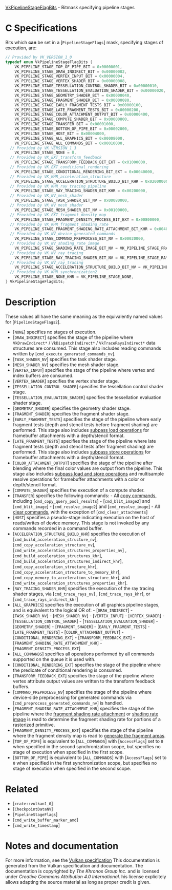 [VkPipelineStageFlagBits](https://www.khronos.org/registry/vulkan/specs/1.3-extensions/man/html/VkPipelineStageFlagBits.html) - Bitmask specifying pipeline stages

# C Specifications
Bits which  **can**  be set in a [`PipelineStageFlags`] mask, specifying
stages of execution, are:
```c
// Provided by VK_VERSION_1_0
typedef enum VkPipelineStageFlagBits {
    VK_PIPELINE_STAGE_TOP_OF_PIPE_BIT = 0x00000001,
    VK_PIPELINE_STAGE_DRAW_INDIRECT_BIT = 0x00000002,
    VK_PIPELINE_STAGE_VERTEX_INPUT_BIT = 0x00000004,
    VK_PIPELINE_STAGE_VERTEX_SHADER_BIT = 0x00000008,
    VK_PIPELINE_STAGE_TESSELLATION_CONTROL_SHADER_BIT = 0x00000010,
    VK_PIPELINE_STAGE_TESSELLATION_EVALUATION_SHADER_BIT = 0x00000020,
    VK_PIPELINE_STAGE_GEOMETRY_SHADER_BIT = 0x00000040,
    VK_PIPELINE_STAGE_FRAGMENT_SHADER_BIT = 0x00000080,
    VK_PIPELINE_STAGE_EARLY_FRAGMENT_TESTS_BIT = 0x00000100,
    VK_PIPELINE_STAGE_LATE_FRAGMENT_TESTS_BIT = 0x00000200,
    VK_PIPELINE_STAGE_COLOR_ATTACHMENT_OUTPUT_BIT = 0x00000400,
    VK_PIPELINE_STAGE_COMPUTE_SHADER_BIT = 0x00000800,
    VK_PIPELINE_STAGE_TRANSFER_BIT = 0x00001000,
    VK_PIPELINE_STAGE_BOTTOM_OF_PIPE_BIT = 0x00002000,
    VK_PIPELINE_STAGE_HOST_BIT = 0x00004000,
    VK_PIPELINE_STAGE_ALL_GRAPHICS_BIT = 0x00008000,
    VK_PIPELINE_STAGE_ALL_COMMANDS_BIT = 0x00010000,
  // Provided by VK_VERSION_1_3
    VK_PIPELINE_STAGE_NONE = 0,
  // Provided by VK_EXT_transform_feedback
    VK_PIPELINE_STAGE_TRANSFORM_FEEDBACK_BIT_EXT = 0x01000000,
  // Provided by VK_EXT_conditional_rendering
    VK_PIPELINE_STAGE_CONDITIONAL_RENDERING_BIT_EXT = 0x00040000,
  // Provided by VK_KHR_acceleration_structure
    VK_PIPELINE_STAGE_ACCELERATION_STRUCTURE_BUILD_BIT_KHR = 0x02000000,
  // Provided by VK_KHR_ray_tracing_pipeline
    VK_PIPELINE_STAGE_RAY_TRACING_SHADER_BIT_KHR = 0x00200000,
  // Provided by VK_NV_mesh_shader
    VK_PIPELINE_STAGE_TASK_SHADER_BIT_NV = 0x00080000,
  // Provided by VK_NV_mesh_shader
    VK_PIPELINE_STAGE_MESH_SHADER_BIT_NV = 0x00100000,
  // Provided by VK_EXT_fragment_density_map
    VK_PIPELINE_STAGE_FRAGMENT_DENSITY_PROCESS_BIT_EXT = 0x00800000,
  // Provided by VK_KHR_fragment_shading_rate
    VK_PIPELINE_STAGE_FRAGMENT_SHADING_RATE_ATTACHMENT_BIT_KHR = 0x00400000,
  // Provided by VK_NV_device_generated_commands
    VK_PIPELINE_STAGE_COMMAND_PREPROCESS_BIT_NV = 0x00020000,
  // Provided by VK_NV_shading_rate_image
    VK_PIPELINE_STAGE_SHADING_RATE_IMAGE_BIT_NV = VK_PIPELINE_STAGE_FRAGMENT_SHADING_RATE_ATTACHMENT_BIT_KHR,
  // Provided by VK_NV_ray_tracing
    VK_PIPELINE_STAGE_RAY_TRACING_SHADER_BIT_NV = VK_PIPELINE_STAGE_RAY_TRACING_SHADER_BIT_KHR,
  // Provided by VK_NV_ray_tracing
    VK_PIPELINE_STAGE_ACCELERATION_STRUCTURE_BUILD_BIT_NV = VK_PIPELINE_STAGE_ACCELERATION_STRUCTURE_BUILD_BIT_KHR,
  // Provided by VK_KHR_synchronization2
    VK_PIPELINE_STAGE_NONE_KHR = VK_PIPELINE_STAGE_NONE,
} VkPipelineStageFlagBits;
```

# Description
These values all have the same meaning as the equivalently named values for
[`PipelineStageFlags2`].
- [`NONE`] specifies no stages of execution.
- [`DRAW_INDIRECT`] specifies the stage of the pipeline where `VkDrawIndirect*` / `VkDispatchIndirect*` / `VkTraceRaysIndirect*` data structures are consumed. This stage also includes reading commands written by [`cmd_execute_generated_commands_nv`].
- [`TASK_SHADER_NV`] specifies the task shader stage.
- [`MESH_SHADER_NV`] specifies the mesh shader stage.
- [`VERTEX_INPUT`] specifies the stage of the pipeline where vertex and index buffers are consumed.
- [`VERTEX_SHADER`] specifies the vertex shader stage.
- [`TESSELLATION_CONTROL_SHADER`] specifies the tessellation control shader stage.
- [`TESSELLATION_EVALUATION_SHADER`] specifies the tessellation evaluation shader stage.
- [`GEOMETRY_SHADER`] specifies the geometry shader stage.
- [`FRAGMENT_SHADER`] specifies the fragment shader stage.
- [`EARLY_FRAGMENT_TESTS`] specifies the stage of the pipeline where early fragment tests (depth and stencil tests before fragment shading) are performed. This stage also includes [subpass load operations](https://www.khronos.org/registry/vulkan/specs/1.3-extensions/html/vkspec.html#renderpass-load-store-ops) for framebuffer attachments with a depth/stencil format.
- [`LATE_FRAGMENT_TESTS`] specifies the stage of the pipeline where late fragment tests (depth and stencil tests after fragment shading) are performed. This stage also includes [subpass store operations](https://www.khronos.org/registry/vulkan/specs/1.3-extensions/html/vkspec.html#renderpass-load-store-ops) for framebuffer attachments with a depth/stencil format.
- [`COLOR_ATTACHMENT_OUTPUT`] specifies the stage of the pipeline after blending where the final color values are output from the pipeline. This stage also includes [subpass load and store operations](https://www.khronos.org/registry/vulkan/specs/1.3-extensions/html/vkspec.html#renderpass-load-store-ops) and multisample resolve operations for framebuffer attachments with a color or depth/stencil format.
- [`COMPUTE_SHADER`] specifies the execution of a compute shader.
- [`TRANSFER`] specifies the following commands:  - All [copy commands](https://www.khronos.org/registry/vulkan/specs/1.3-extensions/html/vkspec.html#copies), including [`cmd_copy_query_pool_results`]  - [`cmd_blit_image2`] and [`cmd_blit_image`]  - [`cmd_resolve_image2`] and [`cmd_resolve_image`]  - All [clear commands](https://www.khronos.org/registry/vulkan/specs/1.3-extensions/html/vkspec.html#clears), with the exception of [`cmd_clear_attachments`] 
- [`HOST`] specifies a pseudo-stage indicating execution on the host of reads/writes of device memory. This stage is not invoked by any commands recorded in a command buffer.
- [`ACCELERATION_STRUCTURE_BUILD_KHR`] specifies     the execution of     [`cmd_build_acceleration_structure_nv`],     [`cmd_copy_acceleration_structure_nv`],     [`cmd_write_acceleration_structures_properties_nv`] ,     [`cmd_build_acceleration_structures_khr`],     [`cmd_build_acceleration_structures_indirect_khr`],     [`cmd_copy_acceleration_structure_khr`],     [`cmd_copy_acceleration_structure_to_memory_khr`],     [`cmd_copy_memory_to_acceleration_structure_khr`], and     [`cmd_write_acceleration_structures_properties_khr`].
- [`RAY_TRACING_SHADER_KHR`] specifies the     execution of the ray tracing shader stages, via [`cmd_trace_rays_nv`] , [`cmd_trace_rays_khr`], or [`cmd_trace_rays_indirect_khr`]
- [`ALL_GRAPHICS`] specifies the execution of all graphics pipeline stages, and is equivalent to the logical OR of:  - [`DRAW_INDIRECT`]  - [`TASK_SHADER_NV`]  - [`MESH_SHADER_NV`]  - [`VERTEX_INPUT`]  - [`VERTEX_SHADER`]  - [`TESSELLATION_CONTROL_SHADER`]  - [`TESSELLATION_EVALUATION_SHADER`]  - [`GEOMETRY_SHADER`]  - [`FRAGMENT_SHADER`]  - [`EARLY_FRAGMENT_TESTS`]  - [`LATE_FRAGMENT_TESTS`]  - [`COLOR_ATTACHMENT_OUTPUT`]  - [`CONDITIONAL_RENDERING_EXT`]  - [`TRANSFORM_FEEDBACK_EXT`]  - [`FRAGMENT_SHADING_RATE_ATTACHMENT_KHR`]  - [`FRAGMENT_DENSITY_PROCESS_EXT`] 
- [`ALL_COMMANDS`] specifies all operations performed by all commands supported on the queue it is used with.
- [`CONDITIONAL_RENDERING_EXT`] specifies the stage of the pipeline where the predicate of conditional rendering is consumed.
- [`TRANSFORM_FEEDBACK_EXT`] specifies the stage of the pipeline where vertex attribute output values are written to the transform feedback buffers.
- [`COMMAND_PREPROCESS_NV`] specifies the stage of the pipeline where device-side preprocessing for generated commands via [`cmd_preprocess_generated_commands_nv`] is handled.
- [`FRAGMENT_SHADING_RATE_ATTACHMENT_KHR`]     specifies the stage of the pipeline where the     [fragment shading rate     attachment](https://www.khronos.org/registry/vulkan/specs/1.3-extensions/html/vkspec.html#primsrast-fragment-shading-rate-attachment) or     [shading rate image](https://www.khronos.org/registry/vulkan/specs/1.3-extensions/html/vkspec.html#primsrast-shading-rate-image)     is read to determine the fragment shading rate for portions of a     rasterized primitive.
- [`FRAGMENT_DENSITY_PROCESS_EXT`] specifies the stage of the pipeline where the fragment density map is read to [generate the fragment areas](https://www.khronos.org/registry/vulkan/specs/1.3-extensions/html/vkspec.html#fragmentdensitymapops).
- [`TOP_OF_PIPE`] is equivalent to [`ALL_COMMANDS`] with [`AccessFlags`] set to `0` when specified in the second synchronization scope, but specifies no stage of execution when specified in the first scope.
- [`BOTTOM_OF_PIPE`] is equivalent to [`ALL_COMMANDS`] with [`AccessFlags`] set to `0` when specified in the first synchronization scope, but specifies no stage of execution when specified in the second scope.

# Related
- [`crate::vulkan1_0`]
- [`CheckpointDataNV`]
- [`PipelineStageFlags`]
- [`cmd_write_buffer_marker_amd`]
- [`cmd_write_timestamp`]

# Notes and documentation
For more information, see the [Vulkan specification](https://www.khronos.org/registry/vulkan/specs/1.3-extensions/html/vkspec.html)
This documentation is generated from the Vulkan specification and documentation.
The documentation is copyrighted by *The Khronos Group Inc.* and is licensed under *Creative Commons Attribution 4.0 International*.
his license explicitely allows adapting the source material as long as proper credit is given.
        